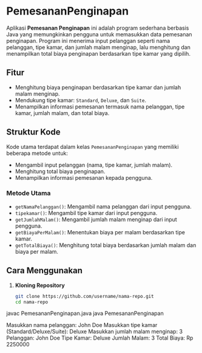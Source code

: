 # PemesananPenginapan

Aplikasi **Pemesanan Penginapan** ini adalah program sederhana berbasis Java yang memungkinkan pengguna untuk memasukkan data pemesanan penginapan. Program ini menerima input pelanggan seperti nama pelanggan, tipe kamar, dan jumlah malam menginap, lalu menghitung dan menampilkan total biaya penginapan berdasarkan tipe kamar yang dipilih.

## Fitur
- Menghitung biaya penginapan berdasarkan tipe kamar dan jumlah malam menginap.
- Mendukung tipe kamar: `Standard`, `Deluxe`, dan `Suite`.
- Menampilkan informasi pemesanan termasuk nama pelanggan, tipe kamar, jumlah malam, dan total biaya.

## Struktur Kode
Kode utama terdapat dalam kelas `PemesananPenginapan` yang memiliki beberapa metode untuk:
- Mengambil input pelanggan (nama, tipe kamar, jumlah malam).
- Menghitung total biaya penginapan.
- Menampilkan informasi pemesanan kepada pengguna.

### Metode Utama
- `getNamaPelanggan()`: Mengambil nama pelanggan dari input pengguna.
- `tipekamar()`: Mengambil tipe kamar dari input pengguna.
- `getJumlahMalam()`: Mengambil jumlah malam menginap dari input pengguna.
- `getBiayaPerMalam()`: Menentukan biaya per malam berdasarkan tipe kamar.
- `getTotalBiaya()`: Menghitung total biaya berdasarkan jumlah malam dan biaya per malam.

## Cara Menggunakan
1. **Kloning Repository**
   ```bash
   git clone https://github.com/username/nama-repo.git
   cd nama-repo

javac PemesananPenginapan.java
java PemesananPenginapan

Masukkan nama pelanggan:
John Doe
Masukkan tipe kamar (Standard/Deluxe/Suite):
Deluxe
Masukkan jumlah malam menginap:
3
Pelanggan: John Doe
Tipe Kamar: Deluxe
Jumlah Malam: 3
Total Biaya: Rp 2250000

